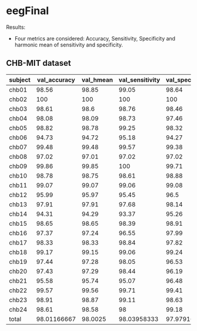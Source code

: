 # eegFinal
Results:
- Four metrics are considered: Accuracy, Sensitivity, Specificity and harmonic mean of sensitivity and specificity.

<h2>CHB-MIT dataset</h2>

|subject|val_accuracy|val_hmean|val_sensitivity|val_specificity|test_accuracy|test_hmean|test_sensitivity|test_specificity|
|-------|------------|---------|---------------|---------------|-------------|----------|----------------|----------------|
|chb01  |98.56       |98.85    |99.05          |98.64          |97.33        |97.3      |97.17           |97.46           |
|chb02  |100         |100      |100            |100            |100          |100       |100             |100             |
|chb03  |98.61       |98.6     |98.76          |98.46          |97.76        |97.73     |98.07           |97.45           |
|chb04  |98.08       |98.09    |98.73          |97.46          |96.58        |96.54     |97.69           |95.5            |
|chb05  |98.82       |98.78    |99.25          |98.32          |96.98        |96.97     |96.68           |97.36           |
|chb06  |94.73       |94.72    |95.18          |94.27          |91.52        |91.84     |92.81           |91.01           |
|chb07  |99.48       |99.48    |99.57          |99.38          |98.51        |98.49     |98.31           |98.69           |
|chb08  |97.02       |97.01    |97.02          |97.02          |94.75        |94.39     |97.39           |92              |
|chb09  |99.86       |99.85    |100            |99.71          |99.74        |99.73     |99.91           |99.55           |
|chb10  |98.78       |98.75    |98.61          |98.88          |97.99        |97.98     |97.6            |98.38           |
|chb11  |99.07       |99.07    |99.06          |99.08          |98.18        |98.16     |98.11           |98.26           |
|chb12  |95.99       |95.97    |95.45          |96.5           |95.71        |95.62     |95.17           |96.08           |
|chb13  |97.91       |97.91    |97.68          |98.14          |96.15        |96.08     |97.56           |94.71           |
|chb14  |94.31       |94.29    |93.37          |95.26          |91.66        |91.38     |94.66           |88.45           |
|chb15  |98.65       |98.65    |98.39          |98.91          |98.36        |98.35     |98.07           |98.64           |
|chb16  |97.37       |97.24    |96.55          |97.99          |96.75        |96.68     |96.01           |97.46           |
|chb17  |98.33       |98.33    |98.84          |97.82          |97.75        |97.68     |98.29           |97.1            |
|chb18  |99.17       |99.15    |99.06          |99.24          |98.81        |98.73     |98.58           |98.89           |
|chb19  |97.44       |97.28    |98.05          |96.53          |94.56        |94.27     |97.67           |91.52           |
|chb20  |97.43       |97.29    |98.44          |96.19          |95.63        |95.95     |97.7            |94.3            |
|chb21  |95.58       |95.74    |95.07          |96.48          |93.63        |93.56     |95.6            |91.81           |
|chb22  |99.57       |99.56    |99.71          |99.41          |99.36        |99.32     |99.63           |99.02           |
|chb23  |98.91       |98.87    |99.11          |98.63          |97.82        |97.89     |98              |97.82           |
|chb24  |98.61       |98.58    |98             |99.18          |97.25        |97.33     |98.34           |96.39           |
|total  |98.01166667 |98.0025  |98.03958333    |97.97916667    |96.7825      |96.74875  |97.45916667     |96.16041667     |
